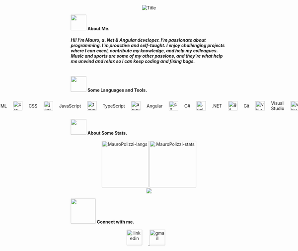 <div align="center">
  <img src="https://readme-typing-svg.herokuapp.com?font=Architects+Daughter&color=%2338C2FF&size=50&center=true&vCenter=true&height=60&width=600&lines=Hey!+I'm+Mauro+Polizzi+%3C3;Welcome+to+my+profile!" alt="Title"></img>
</div>

<img src="https://raw.githubusercontent.com/nixin72/nixin72/master/wave.gif" width="50px"></img> <b>About Me.</b>
<div><h5>Hi! I'm Mauro, a .Net & Angular developer. I'm passionate about programming. I'm proactive and self-taught.
I enjoy challenging projects where I can excel, contribute my knowledge, and help my colleagues.
Music and sports are some of my other passions, and they're what help me unwind and relax so I can keep coding and fixing bugs.</h5></div>
</br>
<div><img src="https://media2.giphy.com/media/QssGEmpkyEOhBCb7e1/giphy.gif?cid=ecf05e47a0n3gi1bfqntqmob8g9aid1oyj2wr3ds3mg700bl&rid=giphy.gif" width="50px"> <b>Some Languages and Tools.</b></div>
</br>
<div style="display: flex; justify-content: center; align-items: center; gap: 20px;">
  <img src="https://skillicons.dev/icons?i=html" alt="html" style="width: 30px;"> 
  <span>HTML</span>
  <img src="https://skillicons.dev/icons?i=css" alt="css" style="width: 30px;"> 
  <span>CSS</span>
  <img src="https://skillicons.dev/icons?i=js" alt="javascript" style="width: 30px;"> 
  <span>JavaScript</span>
  <img src="https://skillicons.dev/icons?i=ts" alt="typescript" style="width: 30px;"> 
  <span>TypeScript</span>
  <img src="https://skillicons.dev/icons?i=angular" alt="angular" style="width: 30px;"> 
  <span>Angular</span>
  <img src="https://skillicons.dev/icons?i=cs" alt="c#" style="width: 30px;"> 
  <span>C#</span>
  <img src="https://skillicons.dev/icons?i=dotnet" alt=".net" style="width: 30px;"> 
  <span>.NET</span>
  <img src="https://skillicons.dev/icons?i=git" alt="git" style="width: 30px;"> 
  <span>Git</span>
  <img src="https://skillicons.dev/icons?i=visualstudio" alt="visualstudio" style="width: 30px;"> 
  <span>Visual Studio</span>
  <img src="https://skillicons.dev/icons?i=vscode" alt="visualstudiocode" style="width: 30px;"> 
  <span>Visual Studio Code</span>
</div>
</br>
<div><img src="https://media.giphy.com/media/iY8CRBdQXODJSCERIr/giphy.gif" width="50"> <b>About Some Stats.</b></div>
</br>
<div align="center">
  <img height="150em" src="https://github-readme-stats.vercel.app/api/top-langs/?username=MauroPolizzi&layout=compact&show_icon=true&theme=algolia" alt="MauroPolizzi-langs"/>
  <img height="150em" src="https://github-readme-stats.vercel.app/api/?username=MauroPolizzi&layout=compact&show_icon=true&theme=algolia" alt="MauroPolizzi-stats"/>
</div>
<div align="center">
  <img src="http://github-readme-streak-stats.herokuapp.com?user=MauroPolizzi&theme=algolia&background=0d1117&hide_border=true" />
</div>
</br>
<div><img src='https://raw.githubusercontent.com/ShahriarShafin/ShahriarShafin/main/Assets/handshake.gif' width="80px"> <b>Connect with me.</b></div>
</br>
<div align="center" style="gap: 20px;">
  <a href="https://www.linkedin.com/in/mauropolizzideveloperfullstack/">
    <img src="https://skillicons.dev/icons?i=linkedin" alt="linkedin" style="width: 50px; margin-right: 20px;" />
  </a>
  <a href="mailto:mauropolizzi2@gmail.com">
    <img src="https://skillicons.dev/icons?i=gmail" alt="gmail" style="width: 50px; margin-right: 20px;" />
  </a>
</div>
